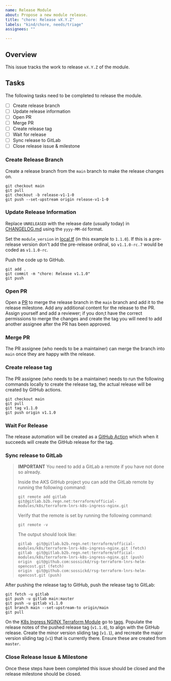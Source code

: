 ```yaml
---
name: Release Module
about: Propose a new module release.
title: "chore: Release vX.Y.Z"
labels: "kind/chore, needs/triage"
assignees: ""

---
```


<!--
This issue template is only to be used by project maintainers wanting to release a new version of the module.
-->

## Overview

This issue tracks the work to release `vX.Y.Z` of the module.

## Tasks

The following tasks need to be completed to release the module.

- [ ] Create release branch
- [ ] Update release information
- [ ] Open PR
- [ ] Merge PR
- [ ] Create release tag
- [ ] Wait for release
- [ ] Sync release to GitLab
- [ ] Close release issue & milestone

### Create Release Branch

Create a release branch from the `main` branch to make the release changes on.

```shell
git checkout main
git pull
git checkout -b release-v1-1-0
git push --set-upstream origin release-v1-1-0
```

### Update Release Information

Replace `UNRELEASED` with the release date (usually today) in [CHANGELOG.md](./CHANGELOG.md) using the `yyyy-MM-dd` format.

Set the `module_version` in [local.tf](./local.tf) (in this example to `1.1.0`). If this is a pre-release version don't add the pre-release ordinal, so `v1.1.0-rc.7` would be coded as `v1.1.0-rc`.

Push the code up to GitHub.

```shell
git add .
git commit -m "chore: Release v1.1.0"
git push
```

### Open PR

Open a [PR](https://github.com/sossickd/rsg-terraform-lnrs-helm-opencost/pulls) to merge the release branch in the `main` branch and add it to the release milestone. Add any additional content for the release to the PR. Assign yourself and add a reviewer; if you don;t have the correct permissions to merge the changes and create the tag you will need to add another assignee after the PR has been approved.

### Merge PR

The PR assignee (who needs to be a maintainer) can merge the branch into `main` once they are happy with the release.

### Create release tag

The PR assignee (who needs to be a maintainer) needs to run the following commands locally to create the release tag, the actual release will be created by GitHub actions.

```shell
git checkout main
git pull
git tag v1.1.0
git push origin v1.1.0
```

### Wait For Release

The release automation will be created as a [GitHub Action](https://github.com/sossickd/rsg-terraform-lnrs-helm-opencost/actions/workflows/publish-release.yaml) which when it succeeds will create the GitHub release for the tag.

### Sync release to GitLab

> **IMPORTANT**
> You need to add a GitLab a remote if you have not done so already.
>
> Inside the AKS GitHub project you can add the GitLab remote by running the following command:
>
> `git remote add gitlab git@gitlab.b2b.regn.net:terraform/official-modules/k8s/terraform-lnrs-k8s-ingress-nginx.git`
>
> Verify that the remote is set by running the following command:
>
> `git remote -v`
>
> The output should look like:
>
> ```shell
> gitlab  git@gitlab.b2b.regn.net:terraform/official-modules/k8s/terraform-lnrs-k8s-ingress-nginx.git (fetch)
> gitlab  git@gitlab.b2b.regn.net:terraform/official-modules/k8s/terraform-lnrs-k8s-ingress-nginx.git (push)
> origin  git@github.com:sossickd/rsg-terraform-lnrs-helm-opencost.git (fetch)
> origin  git@github.com:sossickd/rsg-terraform-lnrs-helm-opencost.git (push)
> ```

After pushing the release tag to GitHub, push the release tag to GitLab:

```shell
git fetch -u gitlab
git push -u gitlab main:master
git push -u gitlab v1.1.0
git branch main --set-upstream-to origin/main
git pull
```

On the [K8s Ingress NGINX Terraform Module](https://gitlab.b2b.regn.net/terraform/official-modules/k8s/terraform-lnrs-k8s-ingress-nginx) go to [tags](https://gitlab.b2b.regn.net/terraform/official-modules/k8s/terraform-lnrs-k8s-ingress-nginx/-/tags). Populate the release notes of the pushed release tag (`v1.1.0`), to align with the GitHub release. Create the minor version sliding tag (`v1.1`), and recreate the major version sliding tag (`v1`) that is currently there. Ensure these are created from `master`.

### Close Release Issue & Milestone

Once these steps have been completed this issue should be closed and the release milestone should be closed.
